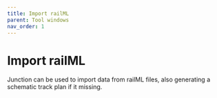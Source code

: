 ```yaml
---
title: Import railML
parent: Tool windows
nav_order: 1
---
```


# Import railML

Junction can be used to import data from railML files, 
also generating a schematic track plan if it missing.

